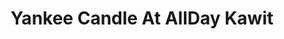 ---
title: "Yankee Candle At AllDay Kawit"
url: /general-trias/yankee-candle-at-allday-kawit/
shop: department store
---